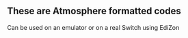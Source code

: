 ## These are Atmosphere formatted codes

Can be used on an emulator or on a real Switch using EdiZon